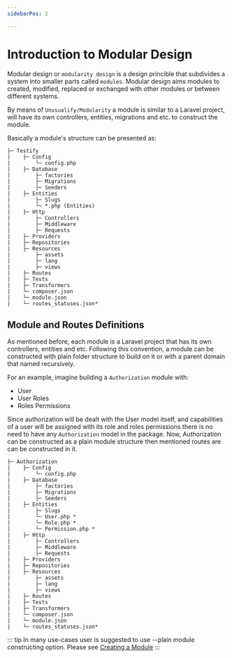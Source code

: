 ```yaml
---
sidebarPos: 1

---
```



# Introduction to Modular Design
Modular design or `modularity design` is a design princible that subdivides a system into smaller parts called `modules`. Modular design aims modules to created, modified, replaced or exchanged with other modules or between different systems.

By means of ``Unusualify/Modularity`` a module is similar to a Laravel project, will have its own controllers, entities, migrations and etc. to construct the module. 

Basically a module's structure can be presented as:
```
├─ Testify
|    ├─ Config
|        └─ config.php
|    ├─ Database
|        ├─ factories
|        ├─ Migrations
|        ├─ Seeders
|    ├─ Entities
|        ├─ Slugs
|        └─ *.php (Entities)
|    ├─ Http
|        ├─ Controllers
|        ├─ Middleware
|        ├─ Requests
|    ├─ Providers
|    ├─ Repositories
|    ├─ Resources
|        ├─ assets
|        ├─ lang
|        ├─ views
|    ├─ Routes
|    ├─ Tests
|    ├─ Transformers
|    └─ composer.json
|    └─ module.json
|    └─ routes_statuses.json*
```

## Module and Routes Definitions 
As mentioned before, each module is a Laravel project that has its own controllers, entities and etc. Following this convention, a module can be constructed with plain folder structure to build on it or with a parent domain that named recursively.

For an example, imagine building a ``Authorization`` module with:
* User
* User Roles
* Roles Permissions

Since authorization will be dealt with the User model itself, and capabilities of a user will be assigned with its role and roles permissions there is no need to have any `Authorization` model in the package. Now, Authorization can be constructed as a plain module structure then mentioned routes are can be constructed in it.
```
├─ Authorization
|    ├─ Config
|        └─ config.php
|    ├─ Database
|        ├─ factories
|        ├─ Migrations
|        ├─ Seeders
|    ├─ Entities
|        ├─ Slugs
|        └─ User.php *
|        └─ Role.php *
|        └─ Permission.php *
|    ├─ Http
|        ├─ Controllers
|        ├─ Middleware
|        ├─ Requests
|    ├─ Providers
|    ├─ Repositories
|    ├─ Resources
|        ├─ assets
|        ├─ lang
|        ├─ views
|    ├─ Routes
|    ├─ Tests
|    ├─ Transformers
|    └─ composer.json
|    └─ module.json
|    └─ routes_statuses.json*
``` 
::: tip
In many use-cases user is suggested to use --plain module constructing option. Please see [Creating a Module](./creating-modules.md)
:::

